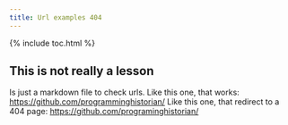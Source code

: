 ```yaml
---
title: Url examples 404
---
```


{% include toc.html %}

## This is not really a lesson

Is just a markdown file to check urls. Like this one, that works: https://github.com/programminghistorian/
Like this one, that redirect to a 404 page: https://github.com/programinghistorian/
